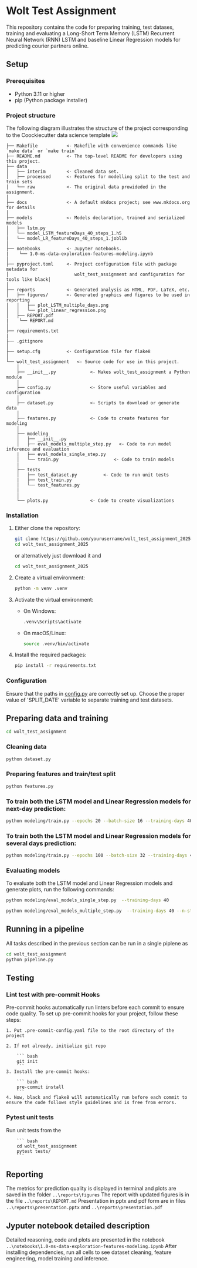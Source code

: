 # Wolt Test Assignment

This repository contains the code for preparing training, test datases, training and evaluating a Long-Short Term Memory (LSTM) Recurrent Neural Network (RNN) LSTM and baseline Linear Regression models for predicting courier partners online.

## Setup

### Prerequisites

- Python 3.11 or higher
- pip (Python package installer)

### Project structure

The following diagram illustrates the structure of the project corresponding to the Coockiecutter data science template
<a target="_blank" href="https://cookiecutter-data-science.drivendata.org/">
    <img src="https://img.shields.io/badge/CCDS-Project%20template-328F97?logo=cookiecutter" />
</a>

```plaintext
├── Makefile           <- Makefile with convenience commands like `make data` or `make train`
├── README.md          <- The top-level README for developers using this project.
├── data
│   ├── interim        <- Cleaned data set.
│   ├── processed      <- Features for modelling split to the test and train sets
│   └── raw            <- The original data prowideded in the assignment.
│
├── docs               <- A default mkdocs project; see www.mkdocs.org for details
│
├── models             <- Models declaration, trained and serialized models
│   ├── lstm.py
│   └── model_LSTM_featureDays_40_steps_1.h5
|   └── model_LR_featureDays_40_steps_1.joblib
│
├── notebooks          <- Jupyter notebooks.
|    └── 1.0-ms-data-exploration-features-modeling.ipynb
│
├── pyproject.toml     <- Project configuration file with package metadata for
│                         wolt_test_assignment and configuration for tools like black│
│
├── reports            <- Generated analysis as HTML, PDF, LaTeX, etc.
│   ├── figures/       <- Generated graphics and figures to be used in reporting
│   │   ├── plot_LSTM_multiple_days.png
│   │   └── plot_linear_regression.png
│   ├── REPORT.pdf
|    └── REPORT.md
│
├── requirements.txt
|
├── .gitignore
│
├── setup.cfg          <- Configuration file for flake8
│
└── wolt_test_assignment   <- Source code for use in this project.
    │
    ├── __init__.py             <- Makes wolt_test_assignment a Python module
    │
    ├── config.py               <- Store useful variables and configuration
    │
    ├── dataset.py              <- Scripts to download or generate data
    │
    ├── features.py             <- Code to create features for modeling
    │
    ├── modeling
    │   ├── __init__.py
    │   ├── eval_models_multiple_step.py   <- Code to run model inference and evaluation
    |   ├── eval_models_single_step.py
    │   └── train.py                     <- Code to train models
    |
    ├── tests
    │   ├── test_dataset.py          <- Code to run unit tests
    |   ├── test_train.py
    │   └── test_features.py
    |
    │
    └── plots.py                <- Code to create visualizations
```

### Installation

1. Either clone the repository:

    ```bash
    git clone https://github.com/yourusername/wolt_test_assignment_2025.git
    cd wolt_test_assignment_2025
    ```

   or alternatively just download it and 
    ```bash
    cd wolt_test_assignment_2025
    ```

2. Create a virtual environment:

    ```bash
    python -m venv .venv
    ```

3. Activate the virtual environment:

    - On Windows:

        ```bash
        .venv\Scripts\activate
        ```

    - On macOS/Linux:

        ```bash
        source .venv/bin/activate
        ```

4. Install the required packages:

    ```bash
    pip install -r requirements.txt
    ```

### Configuration

Ensure that the paths in [config.py](http://_vscodecontentref_/0) are correctly set up.
Choose the proper value of 'SPLIT_DATE' variable to separate training and test datasets.

## Preparing data and training

```bash
cd wolt_test_assignment
```

### Cleaning data
```bash
python dataset.py
```

### Preparing features and train/test split
```bash
python features.py
```

### To train both the LSTM model and Linear Regression models for next-day prediction:
```bash
python modeling/train.py --epochs 20 --batch-size 16 --training-days 40 --n-steps 1
```

### To train both the LSTM model and Linear Regression models for several days prediction:
```bash
python modeling/train.py --epochs 100 --batch-size 32 --training-days 40 --n-steps 20
```

### Evaluating models
To evaluate  both the LSTM model and Linear Regression models and generate plots, run the following commands:
```bash
python modeling/eval_models_single_step.py  --training-days 40
```
```bash
python modeling/eval_models_multiple_step.py  --training-days 40 --n-steps 20
```

## Running in a pipeline

All tasks described in the previous section can be run in a single piplene as
```bash
cd wolt_test_assignment
python pipeline.py
```


## Testing

### Lint test with pre-commit Hooks

Pre-commit hooks automatically run linters before each commit to ensure code quality. To set up pre-commit hooks for your project, follow these steps:

    1. Put .pre-commit-config.yaml file to the root directory of the project

    2. If not already, initialize git repo
        
        ``` bash
        git init
        ```
    3. Install the pre-commit hooks:

        ``` bash
        pre-commit install
        ```
    4. Now, black and flake8 will automatically run before each commit to ensure the code follows style guidelines and is free from errors.

### Pytest unit tests

Run unit tests from the

        ``` bash
        cd wolt_test_assignment
        pytest tests/
        ```

## Reporting

The metrics for prediction quality is displayed in terminal and plots are saved in the folder `..\reports\figures`
The report with updated figures is in the file `..\reports\REPORT.md`
Presentation in pptx and pdf form are in files `..\reports\presentation.pptx` and `..\reports\presentation.pdf`

## Jyputer notebook detailed description

Detailed reasoning, code and plots are presented in the notebook `..\notebooks\1.0-ms-data-exploration-features-modeling.ipynb`
After installing dependencies, run all cells to see dataset cleaning, feature engineering, model training and inference.
